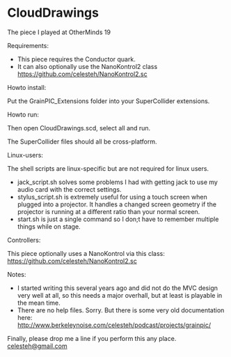 CloudDrawings
=============

The piece I played at OtherMinds 19

Requirements:

* This piece requires the Conductor quark.
* It can also optionally use the NanoKontrol2 class https://github.com/celesteh/NanoKontrol2.sc

Howto install:

Put the GrainPIC_Extensions folder into your SuperCollider extensions.  

Howto run:

Then open CloudDrawings.scd, select all and run.

The SuperCollider files should all be cross-platform.

Linux-users:

The shell scripts are linux-specific but are not required for linux users.

* jack_script.sh solves some problems I had with getting jack to use my audio card with the correct settings.
* stylus_script.sh is extremely useful for using a touch screen when plugged into a projector. It handles a changed screen geometry if the projector is running at a different ratio than your normal screen.
* start.sh is just a single command so I don;t have to remember multiple things while on stage.

Controllers:

This piece optionally uses a NanoKontrol via this class: https://github.com/celesteh/NanoKontrol2.sc


Notes:
* I started writing this several years ago and did not do the MVC design very well at all, so this needs a major overhall,
but at least is playable in the mean time.
* There are no help files. Sorry.  But there is some very old documentation here: http://www.berkeleynoise.com/celesteh/podcast/projects/grainpic/


Finally, please drop me a line if you perform this any place. celesteh@gmail.com
